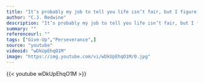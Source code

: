 ```yaml
---
title: "It’s probably my job to tell you life isn’t fair, but I figure you already know that. So instead, I’ll tell you that hope is precious, and you’re right not to give up."
author: "C.J. Redwine"
description: "It’s probably my job to tell you life isn’t fair, but I figure you already know that. So instead, I’ll tell you that hope is precious, and you’re right not to give up. - C.J. Redwine quotes from GetInspired365.com"
summary: ""
referenceurl: ""
tags: ["Give-Up","Perseverance",]
source: "youtube"
videoid: "wDkUpEhqO1M"
image: "https://img.youtube.com/vi/wDkUpEhqO1M/0.jpg"
---
```


{{< youtube wDkUpEhqO1M >}}
